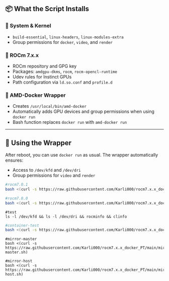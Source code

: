## 📦 What the Script Installs

### 🧱 System & Kernel

- `build-essential`, `linux-headers`, `linux-modules-extra`
- Group permissions for `docker`, `video`, and `render`

### 🔧 ROCm 7.x.x

- ROCm repository and GPG key
- Packages: `amdgpu-dkms`, `rocm`, `rocm-opencl-runtime`
- Udev rules for Instinct GPUs
- Path configuration via `ld.so.conf` and `profile.d`

### 🐳 AMD-Docker Wrapper

- Creates `/usr/local/bin/amd-docker`
- Automatically adds GPU devices and group permissions when using `docker run`
- Bash function replaces `docker run` with `amd-docker run`

---

## 🐳 Using the Wrapper

After reboot, you can use `docker run` as usual. The wrapper automatically ensures:

- Access to `/dev/kfd` and `/dev/dri`
- Group permissions for `video` and `render`
```bash
#rocm7.0.1
bash <(curl -s https://raw.githubusercontent.com/Karli000/rocm7.x.x_docker_PT/main/rocm7.0.1_install.sh)
```
```bash
#rocm7.0.0
bash <(curl -s https://raw.githubusercontent.com/Karli000/rocm7.x.x_docker_PT/main/rocm7.0.0_install.sh)
```
```
#test
ls -l /dev/kfd && ls -l /dev/dri && rocminfo && clinfo
```
```bash
#container-test
bash <(curl -s https://raw.githubusercontent.com/Karli000/rocm7.x.x_docker_PT/main/docker_test.sh)
```
```
#mirror-master
bash <(curl -s https://raw.githubusercontent.com/Karli000/rocm7.x.x_docker_PT/main/mirror-master.sh)
```
```
#mirror-host
bash <(curl -s https://raw.githubusercontent.com/Karli000/rocm7.x.x_docker_PT/main/mirror-host.sh)
```
